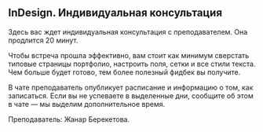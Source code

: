 ## InDesign. Индивидуальная консультация

Здесь вас ждет индивидуальная консультация с преподавателем. Она продлится 20 минут. 

Чтобы встреча прошла эффективно, вам стоит как минимум сверстать типовые страницы портфолио, настроить поля, сетки и все стили текста. Чем больше будет готово, тем более полезный фидбек вы получите. 

В чате преподаватель опубликует расписание и информацию о том, как записаться. Если вы не успеваете в выделенные дни, сообщите об этом в чате — мы выделим дополнительное время.  

Преподаватель: Жанар Берекетова.